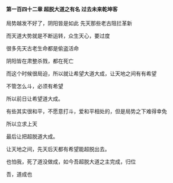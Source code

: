 #### 第一百四十二章 超脱大道之有名 过去未来乾坤客


局势越发不好了，阴阳皆是如此
先天那些老古阻拦革新

而天道大势就是不断运转，众生天心，要过度

很多先天古老生命都是偷盗活命

阴阳皆在肃整杀戮，都在死亡

而这个时候很局迫，所以就让希望大道大成，让天地之间有有希望

不管怎么斗，必须有希望

所以前日让希望道大成。

有些其实很和平，不愿意打斗，爱和平相处的，但是局势之下难得幸免

所以立求上天

最后让把超脱道大成。

让天地之间，先天后天都有希望能超脱出去。

也怕我，死了道没做成，如今吾超脱大道之主完成，归位

吾，道成也
